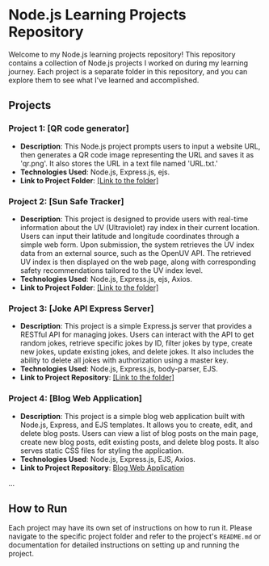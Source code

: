 # Node.js Learning Projects Repository

Welcome to my Node.js learning projects repository! This repository contains a collection of Node.js projects I worked on during my learning journey. Each project is a separate folder in this repository, and you can explore them to see what I've learned and accomplished.

## Projects

### Project 1: [QR code generator]
- **Description**: This Node.js project prompts users to input a website URL, then generates a QR code image representing the URL and saves it as 'qr.png'. It also stores the URL in a text file named 'URL.txt.'
- **Technologies Used**: Node.js, Express.js, ejs.
- **Link to Project Folder**: [[Link to the folder]](https://github.com/ishwar-ikm/basic-node-projects/tree/main/QR-code-generator)

### Project 2: [Sun Safe Tracker]
- **Description**: This project is designed to provide users with real-time information about the UV (Ultraviolet) ray index in their current location. Users can input their latitude and longitude coordinates through a simple web form. Upon submission, the system retrieves the UV index data from an external source, such as the OpenUV API. The retrieved UV index is then displayed on the web page, along with corresponding safety recommendations tailored to the UV index level.
- **Technologies Used**: Node.js, Express.js, ejs, Axios.
- **Link to Project Folder**: [[Link to the folder]](https://github.com/ishwar-ikm/basic-node-projects/tree/main/Sun%20Safe%20Tracker)

### Project 3: [Joke API Express Server]
- **Description**: This project is a simple Express.js server that provides a RESTful API for managing jokes. Users can interact with the API to get random jokes, retrieve specific jokes by ID, filter jokes by type, create new jokes, update existing jokes, and delete jokes. It also includes the ability to delete all jokes with authorization using a master key.
- **Technologies Used**: Node.js, Express.js, body-parser, EJS.
- **Link to Project Repository**: [[Link to the folder]](https://github.com/ishwar-ikm/basic-node-projects/tree/main/JokeAPI)

### Project 4: [Blog Web Application]
- **Description**: This project is a simple blog web application built with Node.js, Express, and EJS templates. It allows you to create, edit, and delete blog posts. Users can view a list of blog posts on the main page, create new blog posts, edit existing posts, and delete blog posts. It also serves static CSS files for styling the application.
- **Technologies Used**: Node.js, Express.js, EJS, Axios.
- **Link to Project Repository**: [Blog Web Application](https://github.com/ishwar-ikm/basic-node-projects/tree/main/Blog%20Web%20Application)

...

## How to Run

Each project may have its own set of instructions on how to run it. Please navigate to the specific project folder and refer to the project's `README.md` or documentation for detailed instructions on setting up and running the project.
